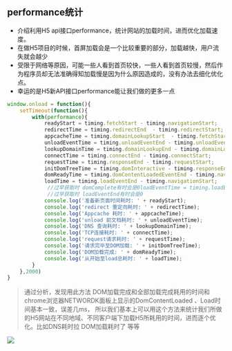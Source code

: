 ## performance统计
- 介绍利用H5 api接口performance，统计网站的加载时间，进而优化加载速度。
- 在做H5项目的时候，首屏加载会是一个比较重要的部分，加载越快，用户流失就会越少
- 受限于网络等原因，可能一些人看到首页较快，一些人看到首页较慢，然后作为程序员却无法准确得知加载慢是因为什么原因造成的，没有办法去细化优化点。
- 幸运的是H5新API接口performance能让我们做的更多一点
```js
window.onload = function(){
    setTimeout(function(){
        with(performance){
            readyStart = timing.fetchStart - timing.navigationStart;
            redirectTime = timing.redirectEnd  - timing.redirectStart;
            appcacheTime = timing.domainLookupStart  - timing.fetchStart;
            unloadEventTime = timing.unloadEventEnd - timing.unloadEventStart;
            lookupDomainTime = timing.domainLookupEnd - timing.domainLookupStart;
            connectTime = timing.connectEnd - timing.connectStart;
            requestTime = timing.responseEnd - timing.requestStart;
            initDomTreeTime = timing.domInteractive - timing.responseEnd;
            domReadyTime = timing.domContentLoadedEventEnd - timing.navigationStart;
            loadTime = timing.loadEventEnd - timing.navigationStart;
             //过早获取时 domComplete有时会是0loadEventTime = timing.loadEventEnd - timing.loadEventStart;loadTime = timing.loadEventEnd - timing.navigationStart;
             //过早获取时 loadEventEnd有时会是0
            console.log('准备新页面时间耗时: ' + readyStart);
            console.log('redirect 重定向耗时: ' + redirectTime);
            console.log('Appcache 耗时: ' + appcacheTime);
            console.log('unload 前文档耗时: ' + unloadEventTime);
            console.log('DNS 查询耗时: ' + lookupDomainTime);
            console.log('TCP连接耗时: ' + connectTime);
            console.log('request请求耗时: ' + requestTime);
            console.log('请求完毕至DOM加载: ' + initDomTreeTime);
            console.log('DOM加载完成: ' + domReadyTime);
            console.log('从开始至load总耗时: ' + loadTime);
        }
    },2000) 
}

```

>通过分析，发现用此方法 DOM加载完成和全部加载完成耗用的时间和chrome浏览器NETWORDK面板上显示的DomContentLoaded 、Load时间基本一致，误差几ms，
>所以我们基本上可以用这个方法来统计我们所做的H5网站在不同地域、不同客户端下加载H5所耗用的时间，进而逐个优化。比如DNS耗时拉 DOM加载耗时了 等等


![](https://upload-images.jianshu.io/upload_images/4023562-f8a53d36883a8483.jpg?imageMogr2/auto-orient/strip%7CimageView2/2/w/664)
